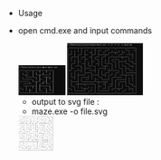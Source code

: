 * Usage

* open cmd.exe and input commands

  <img src="img\1.PNG" style="zoom:25%;" />

  <img src="img\2.PNG" style="zoom:25%;" />

  * output to svg file :
  * maze.exe -o file.svg

  <img src="img\3.PNG" style="zoom:10%;" />
